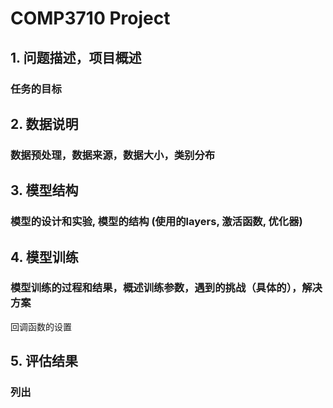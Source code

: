 # COMP3710 Project
## 1. 问题描述，项目概述
### 任务的目标
## 2. 数据说明
### 数据预处理，数据来源，数据大小，类别分布
## 3. 模型结构
### 模型的设计和实验, 模型的结构 (使用的layers, 激活函数, 优化器)
## 4. 模型训练
### 模型训练的过程和结果，概述训练参数，遇到的挑战（具体的），解决方案
回调函数的设置
## 5. 评估结果
### 列出
